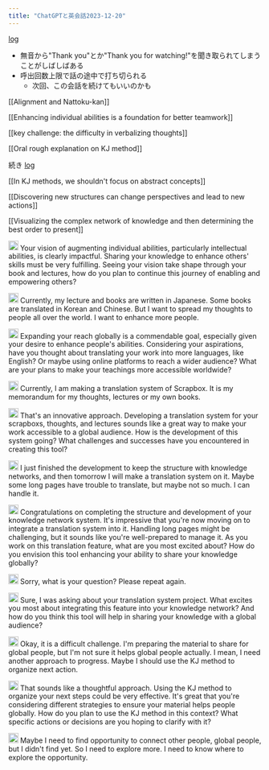 ```yaml
---
title: "ChatGPTと英会話2023-12-20"
---
```


[log](https://chat.openai.com/share/2f16ad03-45c7-4678-9b0f-a31d23a69aef)
- 無音から"Thank you"とか"Thank you for watching!"を聞き取られてしまうことがしばしばある
- 呼出回数上限で話の途中で打ち切られる
    - 次回、この会話を続けてもいいのかも

[[Alignment and Nattoku-kan]]

[[Enhancing individual abilities is a foundation for better teamwork]]

[[key challenge: the difficulty in verbalizing thoughts]]

[[Oral rough explanation on KJ method]]

続き
[log](https://gist.github.com/nishio/f99ea491a3553d9ae1a01797f2657cfe)

[[In KJ methods, we shouldn't focus on abstract concepts]]

[[Discovering new structures can change perspectives and lead to new actions]]

[[Visualizing the complex network of knowledge and then determining the best order to present]]

<img src='https://scrapbox.io/api/pages/nishio/Oral Keichobot/icon' alt='Oral Keichobot.icon' height="19.5"/> Your vision of augmenting individual abilities, particularly intellectual abilities, is clearly impactful. Sharing your knowledge to enhance others' skills must be very fulfilling. Seeing your vision take shape through your book and lectures, how do you plan to continue this journey of enabling and empowering others?

<img src='https://scrapbox.io/api/pages/nishio/nishio/icon' alt='nishio.icon' height="19.5"/> Currently, my lecture and books are written in Japanese. Some books are translated in Korean and Chinese. But I want to spread my thoughts to people all over the world. I want to enhance more people.

<img src='https://scrapbox.io/api/pages/nishio/Oral Keichobot/icon' alt='Oral Keichobot.icon' height="19.5"/> Expanding your reach globally is a commendable goal, especially given your desire to enhance people's abilities. Considering your aspirations, have you thought about translating your work into more languages, like English? Or maybe using online platforms to reach a wider audience? What are your plans to make your teachings more accessible worldwide?

<img src='https://scrapbox.io/api/pages/nishio/nishio/icon' alt='nishio.icon' height="19.5"/> Currently, I am making a translation system of Scrapbox. It is my memorandum for my thoughts, lectures or my own books.

<img src='https://scrapbox.io/api/pages/nishio/Oral Keichobot/icon' alt='Oral Keichobot.icon' height="19.5"/> That's an innovative approach. Developing a translation system for your scrapboxs, thoughts, and lectures sounds like a great way to make your work accessible to a global audience. How is the development of this system going? What challenges and successes have you encountered in creating this tool?

<img src='https://scrapbox.io/api/pages/nishio/nishio/icon' alt='nishio.icon' height="19.5"/> I just finished the development to keep the structure with knowledge networks, and then tomorrow I will make a translation system on it. Maybe some long pages have trouble to translate, but maybe not so much. I can handle it.

<img src='https://scrapbox.io/api/pages/nishio/Oral Keichobot/icon' alt='Oral Keichobot.icon' height="19.5"/> Congratulations on completing the structure and development of your knowledge network system. It's impressive that you're now moving on to integrate a translation system into it. Handling long pages might be challenging, but it sounds like you're well-prepared to manage it. As you work on this translation feature, what are you most excited about? How do you envision this tool enhancing your ability to share your knowledge globally?

<img src='https://scrapbox.io/api/pages/nishio/nishio/icon' alt='nishio.icon' height="19.5"/> Sorry, what is your question? Please repeat again.

<img src='https://scrapbox.io/api/pages/nishio/Oral Keichobot/icon' alt='Oral Keichobot.icon' height="19.5"/> Sure, I was asking about your translation system project. What excites you most about integrating this feature into your knowledge network? And how do you think this tool will help in sharing your knowledge with a global audience?

<img src='https://scrapbox.io/api/pages/nishio/nishio/icon' alt='nishio.icon' height="19.5"/> Okay, it is a difficult challenge. I'm preparing the material to share for global people, but I'm not sure it helps global people actually. I mean, I need another approach to progress. Maybe I should use the KJ method to organize next action.

<img src='https://scrapbox.io/api/pages/nishio/Oral Keichobot/icon' alt='Oral Keichobot.icon' height="19.5"/> That sounds like a thoughtful approach. Using the KJ method to organize your next steps could be very effective. It's great that you're considering different strategies to ensure your material helps people globally. How do you plan to use the KJ method in this context? What specific actions or decisions are you hoping to clarify with it?

<img src='https://scrapbox.io/api/pages/nishio/nishio/icon' alt='nishio.icon' height="19.5"/> Maybe I need to find opportunity to connect other people, global people, but I didn't find yet. So I need to explore more. I need to know where to explore the opportunity.
